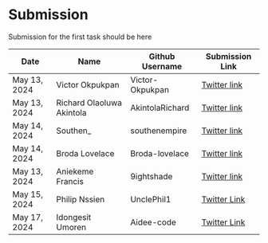 # Submission

Submission for the first task should be here

| Date         | Name                      | Github Username | Submission Link                                                                |
| ------------ | ------------------------- | --------------- | ------------------------------------------------------------------------------ |
| May 13, 2024 | Victor Okpukpan           | Victor-Okpukpan | [Twitter link](https://twitter.com/victorokpukpan_/status/1790111523941109822) |
| May 13, 2024 | Richard Olaoluwa Akintola | AkintolaRichard | [Twitter link](https://twitter.com/AkintolaOlaolu6/status/1790123424829804965) |
| May 14, 2024 | Southen_ | southenempire | [Twitter link](https://x.com/Southen13/status/1790503008683348025) |
| May 14, 2024 | Broda Lovelace            | Broda-lovelace  | [Twitter link](https://twitter.com/Broda_Lovelace/status/1790394735716118978)  |
| May 13, 2024 | Aniekeme Francis          | 9ightshade      | [Twitter link](https://x.com/9ightshade/status/1790131564430430695)            |
| May 15, 2024 | Philip Nssien | UnclePhil1 | [Twitter Link](https://x.com/PhilipNssien/status/1790704015791272443)|
| May 17, 2024 | Idongesit Umoren | Aidee-code | [Twitter Link](https://x.com/Umoren__/status/1791295222644658306)
